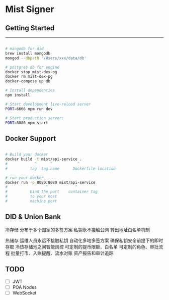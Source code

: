 # Mist Signer

## Getting Started

---------------

```sh

# mangodb for did
brew install mongodb
mongod --dbpath '/Users/xxx/data/db'

# postgres db for engine
docker stop mist-dex-pg
docker rm mist-dex-pg
docker-compose up db

# Install dependencies
npm install

# Start development live-reload server
PORT=6666 npm run dev

# Start production server:
PORT=8080 npm start
```

## Docker Support

```sh

# Build your docker
docker build -t mist/api-service .
#            ^      ^           ^
#          tag  tag name      Dockerfile location

# run your docker
docker run -p 8080:8080 mist/api-service
#                 ^            ^
#          bind the port    container tag
#          to your host
#          machine port   

```

## DID & Union Bank

冷存储
分布于多个国家的多签方案
私钥永不接触公网
转出地址白名单机制

热储存
运维人员永远不接触私钥
自动化多地多签方案
确保私钥安全前提下的即时存取
冷热存储池之间智能风控
可定制的提币限额、白名单
可定制的角色、审批流程
批量打币、入账提醒、流水对账
资产报告和审计追踪

## TODO

- [ ] JWT
- [ ] POA Nodes
- [ ] WebSocket
